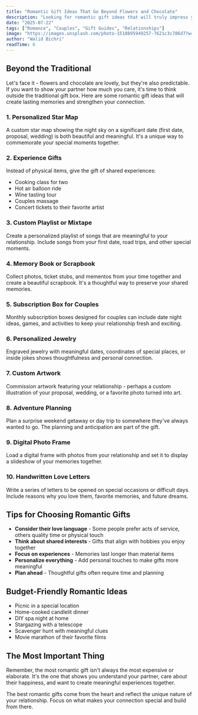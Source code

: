 ```yaml
---
title: "Romantic Gift Ideas That Go Beyond Flowers and Chocolate"
description: "Looking for romantic gift ideas that will truly impress your partner? Here are thoughtful and unique romantic gifts that show you really care."
date: "2025-07-22"
tags: ["Romance", "Couples", "Gift Guides", "Relationships"]
image: "https://images.unsplash.com/photo-1518895949257-7621c3c786d7?w=800&h=400&fit=crop"
author: "Walid Bichri"
readTime: 6
---
```


## Beyond the Traditional

Let's face it - flowers and chocolate are lovely, but they're also predictable. If you want to show your partner how much you care, it's time to think outside the traditional gift box. Here are some romantic gift ideas that will create lasting memories and strengthen your connection.

### 1. Personalized Star Map

A custom star map showing the night sky on a significant date (first date, proposal, wedding) is both beautiful and meaningful. It's a unique way to commemorate your special moments together.

### 2. Experience Gifts

Instead of physical items, give the gift of shared experiences:
- Cooking class for two
- Hot air balloon ride
- Wine tasting tour
- Couples massage
- Concert tickets to their favorite artist

### 3. Custom Playlist or Mixtape

Create a personalized playlist of songs that are meaningful to your relationship. Include songs from your first date, road trips, and other special moments.

### 4. Memory Book or Scrapbook

Collect photos, ticket stubs, and mementos from your time together and create a beautiful scrapbook. It's a thoughtful way to preserve your shared memories.

### 5. Subscription Box for Couples

Monthly subscription boxes designed for couples can include date night ideas, games, and activities to keep your relationship fresh and exciting.

### 6. Personalized Jewelry

Engraved jewelry with meaningful dates, coordinates of special places, or inside jokes shows thoughtfulness and personal connection.

### 7. Custom Artwork

Commission artwork featuring your relationship - perhaps a custom illustration of your proposal, wedding, or a favorite photo turned into art.

### 8. Adventure Planning

Plan a surprise weekend getaway or day trip to somewhere they've always wanted to go. The planning and anticipation are part of the gift.

### 9. Digital Photo Frame

Load a digital frame with photos from your relationship and set it to display a slideshow of your memories together.

### 10. Handwritten Love Letters

Write a series of letters to be opened on special occasions or difficult days. Include reasons why you love them, favorite memories, and future dreams.

## Tips for Choosing Romantic Gifts

- **Consider their love language** - Some people prefer acts of service, others quality time or physical touch
- **Think about shared interests** - Gifts that align with hobbies you enjoy together
- **Focus on experiences** - Memories last longer than material items
- **Personalize everything** - Add personal touches to make gifts more meaningful
- **Plan ahead** - Thoughtful gifts often require time and planning

## Budget-Friendly Romantic Ideas

- Picnic in a special location
- Home-cooked candlelit dinner
- DIY spa night at home
- Stargazing with a telescope
- Scavenger hunt with meaningful clues
- Movie marathon of their favorite films

## The Most Important Thing

Remember, the most romantic gift isn't always the most expensive or elaborate. It's the one that shows you understand your partner, care about their happiness, and want to create meaningful experiences together.

The best romantic gifts come from the heart and reflect the unique nature of your relationship. Focus on what makes your connection special and build from there.
